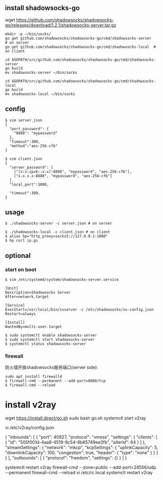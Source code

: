 ## install shadowsocks-go

wget https://github.com/shadowsocks/shadowsocks-go/releases/download/1.2.1/shadowsocks-server.tar.gz

```
mkdir -p ~/bin/socks/
go get github.com/shadowsocks/shadowsocks-go/cmd/shadowsocks-server 	# on server
go get github.com/shadowsocks/shadowsocks-go/cmd/shadowsocks-local 	# on client

cd $GOPATH/src/github.com/shadowsocks/shadowsocks-go/cmd/shadowsocks-server
go build
mv shadowsocks-server ~/bin/socks

cd $GOPATH/src/github.com/shadowsocks/shadowsocks-go/cmd/shadowsocks-local 
go build
mv shadowsocks-local ~/bin/socks
```

## config

```
$ vim server.json
{
  "port_password": {
    "8888": "mypassword"
  },
  "timeout":300,
  "method":"aes-256-cfb"
}

$ vim client.json
{
  "server_password": [
    ["[x:x:ipv6::x:x]:8888", "mypassword", "aes-256-cfb"],
    ["x.x.x.x:8888", "mypassword", "aes-256-cfb"]
  ]
  "local_port":1080,

  "timeout":300,
}
```

## usage

```
$ ./shadowsocks-server -c server.json # on server

$ ./shadowsocks-local -c client.json # on client
$ alias hp="http_proxy=socks5://127.0.0.1:1080"
$ hp curl ip.gs
```

## optional

### start on boot

```
$ vim /etc/systemd/system/shadowsocks-server.service

[Unit]
Description=Shadowsocks Server
After=network.target

[Service]
ExecStart=/usr/local/bin/ssserver -c /etc/shadowsocks/ss-config.json
Restart=always

[Install]
WantedBy=multi-user.target

$ sudo systemctl enable shadowsocks-server
$ sudo systemctl start shadowsocks-server
$ systemctl status shadowsocks-server
```

### firewall

防火墙开放shadowsocks服务端口(server side):

```
sudo apt install firewalld
$ firewall-cmd --permanent --add-port=8888/tcp
$ firewall-cmd --reload
```



# install v2ray

wget https://install.direct/go.sh
sudo bash go.sh
systemctl start v2ray

vi /etc/v2ray/config.json

{
  "inbounds": [
    {
      "port": 40827,
      "protocol": "vmess",
      "settings": {
        "clients": [
          {
            "id": "505f001d-4aa8-4519-9c54-6b65749ee3fb",
            "alterId": 64
          }
        ]
      },
      "streamSettings": {
        "network": "mkcp",
        "kcpSettings": {
          "uplinkCapacity": 5,
          "downlinkCapacity": 100,
          "congestion": true,
          "header": {
            "type": "none"
          }
        }
      }
    }
  ],
  "outbounds": [
    {
      "protocol": "freedom",
      "settings": {}
    }
  ]
}


systemctl restart v2ray
firewall-cmd --zone=public --add-port=24556/udp --permanent
firewall-cmd --reload
vi /etc/rc.local
	systemctl restart v2ray

